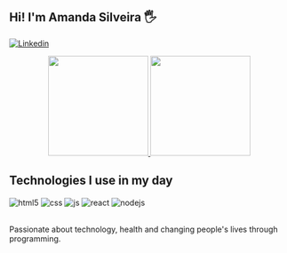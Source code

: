 ## Hi! I'm Amanda Silveira 🖐️

[![Linkedin](https://img.shields.io/badge/LinkedIn-0077B5?style=for-the-badge&logo=linkedin&logoColor=white)](https://www.linkedin.com/in/amanda-silveira-258ab5267/)

<div align="center" style="display: inline_block">
  <a href="https://github.com/amandasilveiraa/github-readme-stats">
    <img height=180 src="https://github-readme-stats.vercel.app/api?username=amandasilveiraa&show_icons=true&theme=dracula" />
  </a>
  <a href="https://github.com/amandasilveiraa/convoychat">
    <img height=180 src="https://github-readme-stats.vercel.app/api/top-langs?username=amandasilveiraa&layout=compact&langs_count=8&card_width=320&theme=dracula" />
  </a>
</div>

## Technologies I use in my day

<div style="display: inline_block">
  <img align="center" alt="html5" src="https://img.shields.io/badge/HTML5-E34F26?style=for-the-badge&logo=html5&logoColor=white" />
  <img align="center" alt="css" src="https://img.shields.io/badge/CSS3-1572B6?style=for-the-badge&logo=css3&logoColor=white" />
  <img align="center" alt="js" src="https://img.shields.io/badge/JavaScript-F7DF1E?style=for-the-badge&logo=javascript&logoColor=black" />
  <img align="center" alt="react" src="https://img.shields.io/badge/React-20232A?style=for-the-badge&logo=react&logoColor=61DAFB" />
  <img align="center" alt="nodejs" src="https://img.shields.io/badge/Node.js-43853D?style=for-the-badge&logo=node.js&logoColor=white" />
</div><br/>

Passionate about technology, health and changing people's lives through programming.
